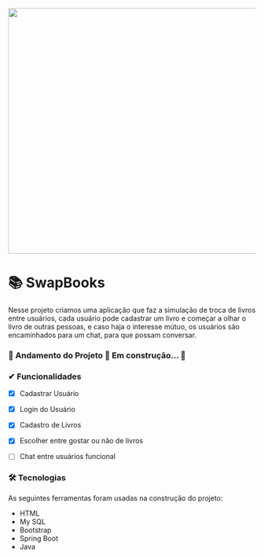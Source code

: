 <img src="https://img.freepik.com/fotos-gratis/vista-frontal-de-livros-empilhados-e-escadas-para-o-dia-da-educacao_23-2149241046.jpg?w=1380&t=st=1681320518~exp=1681321118~hmac=e00840143dead808d99c0b702b38e080ba2534b53345949b4921f4f62dd0a4ba" width="900px" height="500px">

# 📚 SwapBooks
 Nesse projeto criamos uma aplicação que faz a simulação de troca de livros entre usuários, cada usuário pode cadastrar um livro e começar a olhar o livro de outras pessoas, e caso haja o interesse mútuo, os usuários são encaminhados para um chat, para que possam conversar.

### 🚧  Andamento do Projeto 🚀 Em construção...  🚧

### ✔ Funcionalidades

  - [x] Cadastrar Usuário
  - [x] Login do Usuário
  - [x] Cadastro de Livros
  - [x] Escolher entre gostar ou não de livros
  - [ ] Chat entre usuários funcional
 

### 🛠 Tecnologias

As seguintes ferramentas foram usadas na construção do projeto:

- HTML
- My SQL
- Bootstrap
- Spring Boot
- Java


